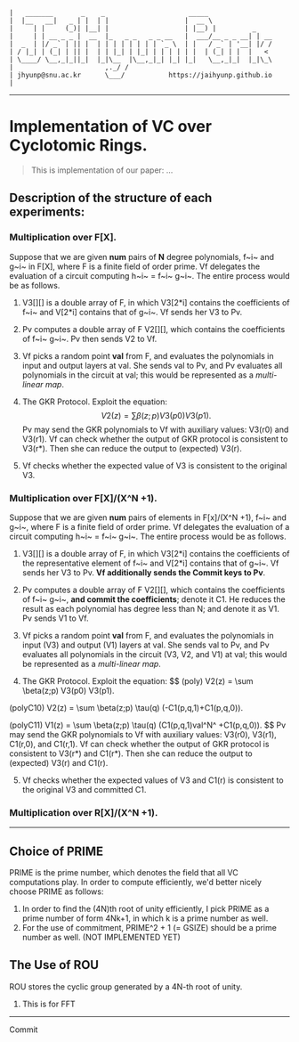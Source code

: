```
|   _______       _    _                     _____                
|  |__   __|   _ | |  | |                   |  __ \               
|     | |     (_)| |__| |                   | |__) |         _    
|     | | __ _ _ |  __  |_   _ _   _ _ __   |  ___/__ _ _ __| | __ 
|  _  | |/ _` | || |  | | | | | | | | `_ \  | |   / _` | '__| |/ /
| / |_| | (_| | || |  | | |_| | |_| | | | | | |  | (_| | |  |   < 
| \____/ \__,_|_||_|  |_|\__  |\__,_|_| |_| |_|   \__,_|_|  |_|\_\
|                       ,._/ /                                     
| jhyunp@snu.ac.kr      \___/           https://jaihyunp.github.io
|
```
---
# Implementation of VC over Cyclotomic Rings.

> This is implementation of our paper: ...

## Description of the structure of each experiments:

### Multiplication over F[X].

Suppose that we are given **num** pairs of **N** degree polynomials, f~i~ and g~i~ in F[X], where F is a finite field of order prime. Vf delegates the evaluation of a circuit computing h~i~ = f~i~ g~i~.
The entire process would be as follows.

1. V3\[\]\[\] is a double array of F, in which V3\[2\*i\] contains the coefficients of f~i~ and V\[2\*i\] contains that of g~i~. Vf sends her V3 to Pv. 

2. Pv computes a double array of F V2\[\]\[\], which contains the coefficients of f~i~ g~i~. Pv then sends V2 to Vf.

3. Vf picks a random point **val** from F, and evaluates the polynomials in input and output layers at val. She sends val to Pv, and Pv evaluates all polynomials in the circuit at val; this would be represented as a *multi-linear map*.

4. The GKR Protocol. Exploit the equation:
$$
V2(z) = \sum \beta(z;p) V3(p0) V3(p1).
$$
Pv may send the GKR polynomials to Vf with auxiliary values: V3(r0) and V3(r1). Vf can check whether the output of GKR protocol is consistent to V3(r\*). Then she can reduce the output to (expected) V3(r). 

5. Vf checks whether the expected value of V3 is consistent to the original V3.


### Multiplication over F[X]/(X^N +1).

Suppose that we are given **num** pairs of elements in F[x]/(X^N +1), f~i~ and g~i~, where F is a finite field of order prime. Vf delegates the evaluation of a circuit computing h~i~ = f~i~ g~i~.
The entire process would be as follows.

1. V3\[\]\[\] is a double array of F, in which V3\[2\*i\] contains the coefficients of the representative element of f~i~ and V\[2\*i\] contains that of g~i~. Vf sends her V3 to Pv. 
**Vf additionally sends the Commit keys to Pv**.

2. Pv computes a double array of F V2\[\]\[\], which contains the coefficients of f~i~ g~i~, **and commit the coefficients**; denote it C1. He reduces the result as each polynomial has degree less than N; and denote it as V1. Pv sends V1 to Vf.

3. Vf picks a random point **val** from F, and evaluates the polynomials in input (V3) and output (V1) layers at val. She sends val to Pv, and Pv evaluates all polynomials in the circuit (V3, V2, and V1) at val; this would be represented as a *multi-linear map*.

4. The GKR Protocol. Exploit the equation:
$$
(poly) V2(z) = \sum \beta(z;p) V3(p0) V3(p1).

(polyC10) V2(z) = \sum \beta(z;p) \tau(q) (-C1(p,q,1)+C1(p,q,0)).

(polyC11) V1(z) = \sum \beta(z;p) \tau(q) (C1(p,q,1)val^N^ +C1(p,q,0)).
$$
Pv may send the GKR polynomials to Vf with auxiliary values: V3(r0), V3(r1), C1(r,0), and C1(r,1). Vf can check whether the output of GKR protocol is consistent to V3(r\*) and C1(r\*). Then she can reduce the output to (expected) V3(r) and C1(r). 

5. Vf checks whether the expected values of V3 and C1(r) is consistent to the original V3 and committed C1.


### Multiplication over R[X]/(X^N +1).


---
## Choice of PRIME

PRIME is the prime number, which denotes the field that all VC computations play. In order to compute efficiently, we'd better nicely choose PRIME as follows:
1. In order to find the (4N)th root of unity efficiently, I pick PRIME as a prime number of form 4Nk+1, in which k is a prime number as well.
2. For the use of commitment, PRIME^2 + 1 (= GSIZE) should be a prime number as well. (NOT IMPLEMENTED YET)


## The Use of ROU

ROU stores the cyclic group generated by a 4N-th root of unity.
1. This is for FFT 

---
Commit
